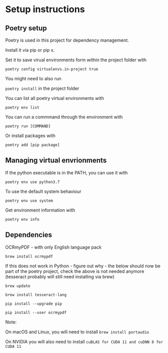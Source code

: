 # Setup instructions

## Poetry setup

Poetry is used in this project for dependency management.

Install it via pip or pip x.

Set it to save virual environments form within the project folder with

`poetry config virtualenvs.in-project true`

You might need to also run

`poetry install` in the project folder

You can list all poetry virtual environments with

`poetry env list`

You can run a commmand through the environment with

`poetry run [COMMAND]`

Or install packages with

`poetry add [pip package]`

## Managing virtual envrionments

If the python executable is in the PATH, you can use it with

`poetry env use python3.7`

To use the default system behaviour

`poetry env use system`

Get environment information with

`poetry env info`

## Dependencies

OCRmyPDF - with only English language pack

`brew install ocrmypdf`

If this does not work in Python - figure out why - the below should now be part of the poetry project, check the above is not needed anymore (tesseract probably will still need installing via brew)

`brew update`

`brew install tesseract-lang`

`pip install --upgrade pip`

`pip install --user ocrmypdf`

Note:

On macOS and Linux, you will need to install
`brew install portaudio`

On NVIDIA you will also need to install
`cuBLAS for CUDA 11 and cuDNN 8 for CUDA 11`